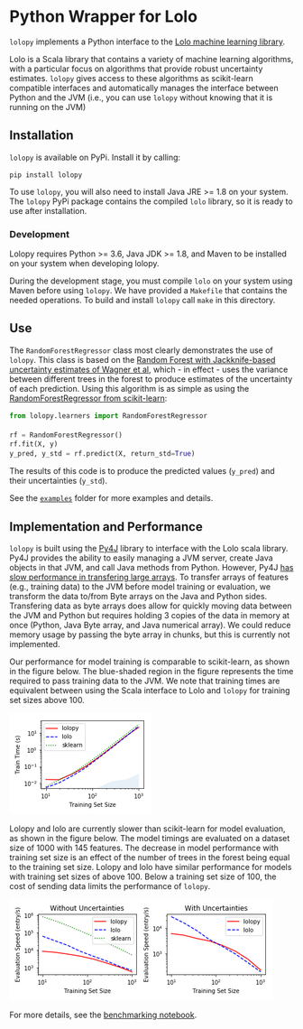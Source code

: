 # Python Wrapper for Lolo

`lolopy` implements a Python interface to the [Lolo machine learning library](https://github.com/CitrineInformatics/lolo).

Lolo is a Scala library that contains a variety of machine learning algorithms, with a particular focus on algorithms that provide robust uncertainty estimates.
`lolopy` gives access to these algorithms as scikit-learn compatible interfaces and automatically manages the interface between Python and the JVM (i.e., you can use `lolopy` without knowing that it is running on the JVM)

## Installation

`lolopy` is available on PyPi. Install it by calling:
 
 ```
 pip install lolopy
 ```
 
 To use `lolopy`, you will also need to install Java JRE >= 1.8 on your system.
 The `lolopy` PyPi package contains the compiled `lolo` library, so it is ready to use after installation.


### Development 

Lolopy requires Python >= 3.6, Java JDK >= 1.8, and Maven to be installed on your system when developing lolopy.  

During the development stage, you must compile `lolo` on your system using Maven before using `lolopy`.
We have provided a `Makefile` that contains the needed operations.
To build and install `lolopy` call `make` in this directory.

## Use

The `RandomForestRegressor` class most clearly demonstrates the use of `lolopy`.
This class is based on the [Random Forest with Jackknife-based uncertainty estimates of Wagner et al](http://jmlr.org/papers/volume15/wager14a/wager14a.pdf),
which - in effect - uses the variance between different trees in the forest to produce estimates of the uncertainty of each prediction.
Using this algorithm is as simple as using the [RandomForestRegressor from scikit-learn](https://scikit-learn.org/stable/modules/generated/sklearn.ensemble.RandomForestRegressor.html):

```python
from lolopy.learners import RandomForestRegressor

rf = RandomForestRegressor()
rf.fit(X, y)
y_pred, y_std = rf.predict(X, return_std=True)
```

The results of this code is to produce the predicted values (`y_pred`) and their uncertainties (`y_std`).

See the [`examples`](./examples) folder for more examples and details.

## Implementation and Performance

`lolopy` is built using the [Py4J](https://www.py4j.org/) library to interface with the Lolo scala library.
Py4J provides the ability to easily managing a JVM server, create Java objects in that JVM, and call Java methods from Python. 
However, Py4J  [has slow performance in transfering large arrays](https://github.com/bartdag/py4j/issues/159).
To transfer arrays of features (e.g., training data) to the JVM before model training or evaluation, we transform the data to/from Byte arrays on the Java and Python sides. 
Transfering data as byte arrays does allow for quickly moving data between the JVM and Python but requires holding 3 copies of the data in memory at once (Python, Java Byte array, and Java numerical array).
We could reduce memory usage by passing the byte array in chunks, but this is currently not implemented.

Our performance for model training is comparable to scikit-learn, as shown in the figure below. 
The blue-shaded region in the figure represents the time required to pass training data to the JVM.
We note that training times are equivalent between using the Scala interface to Lolo and `lolopy` for training set sizes above 100.

![training performance](./examples/profile/training-performance.png)
 
Lolopy and lolo are currently slower than scikit-learn for model evaluation, as shown in the figure below.
The model timings are evaluated on a dataset size of 1000 with 145 features.
The decrease in model performance with training set size is an effect of the number of trees in the forest being equal to the training set size. 
Lolopy and lolo have similar performance for models with training set sizes of above 100.
Below a training set size of 100, the cost of sending data limits the performance of `lolopy`. 

![evaluation performance](./examples/profile/evaluation-performance.png)

For more details, see the [benchmarking notebook](./examples/profile/scaling-test.ipynb).
